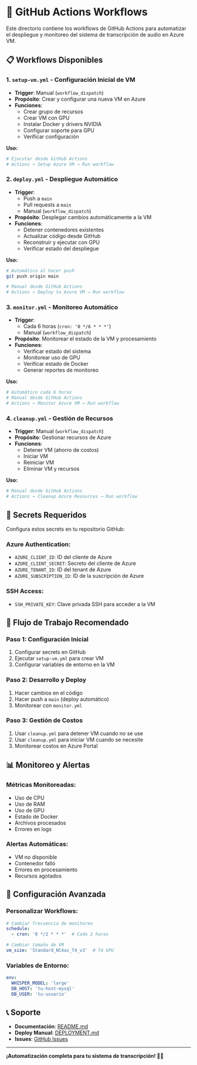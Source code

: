 # 🚀 GitHub Actions Workflows

Este directorio contiene los workflows de GitHub Actions para automatizar el despliegue y monitoreo del sistema de transcripción de audio en Azure VM.

## 📋 **Workflows Disponibles**

### **1. `setup-vm.yml` - Configuración Inicial de VM**
- **Trigger**: Manual (`workflow_dispatch`)
- **Propósito**: Crear y configurar una nueva VM en Azure
- **Funciones**:
  - Crear grupo de recursos
  - Crear VM con GPU
  - Instalar Docker y drivers NVIDIA
  - Configurar soporte para GPU
  - Verificar configuración

**Uso:**
```bash
# Ejecutar desde GitHub Actions
# Actions → Setup Azure VM → Run workflow
```

### **2. `deploy.yml` - Despliegue Automático**
- **Trigger**: 
  - Push a `main`
  - Pull requests a `main`
  - Manual (`workflow_dispatch`)
- **Propósito**: Desplegar cambios automáticamente a la VM
- **Funciones**:
  - Detener contenedores existentes
  - Actualizar código desde GitHub
  - Reconstruir y ejecutar con GPU
  - Verificar estado del despliegue

**Uso:**
```bash
# Automático al hacer push
git push origin main

# Manual desde GitHub Actions
# Actions → Deploy to Azure VM → Run workflow
```

### **3. `monitor.yml` - Monitoreo Automático**
- **Trigger**: 
  - Cada 6 horas (`cron: '0 */6 * * *'`)
  - Manual (`workflow_dispatch`)
- **Propósito**: Monitorear el estado de la VM y procesamiento
- **Funciones**:
  - Verificar estado del sistema
  - Monitorear uso de GPU
  - Verificar estado de Docker
  - Generar reportes de monitoreo

**Uso:**
```bash
# Automático cada 6 horas
# Manual desde GitHub Actions
# Actions → Monitor Azure VM → Run workflow
```

### **4. `cleanup.yml` - Gestión de Recursos**
- **Trigger**: Manual (`workflow_dispatch`)
- **Propósito**: Gestionar recursos de Azure
- **Funciones**:
  - Detener VM (ahorro de costos)
  - Iniciar VM
  - Reiniciar VM
  - Eliminar VM y recursos

**Uso:**
```bash
# Manual desde GitHub Actions
# Actions → Cleanup Azure Resources → Run workflow
```

## 🔐 **Secrets Requeridos**

Configura estos secrets en tu repositorio GitHub:

### **Azure Authentication:**
- `AZURE_CLIENT_ID`: ID del cliente de Azure
- `AZURE_CLIENT_SECRET`: Secreto del cliente de Azure
- `AZURE_TENANT_ID`: ID del tenant de Azure
- `AZURE_SUBSCRIPTION_ID`: ID de la suscripción de Azure

### **SSH Access:**
- `SSH_PRIVATE_KEY`: Clave privada SSH para acceder a la VM

## 🚀 **Flujo de Trabajo Recomendado**

### **Paso 1: Configuración Inicial**
1. Configurar secrets en GitHub
2. Ejecutar `setup-vm.yml` para crear VM
3. Configurar variables de entorno en la VM

### **Paso 2: Desarrollo y Deploy**
1. Hacer cambios en el código
2. Hacer push a `main` (deploy automático)
3. Monitorear con `monitor.yml`

### **Paso 3: Gestión de Costos**
1. Usar `cleanup.yml` para detener VM cuando no se use
2. Usar `cleanup.yml` para iniciar VM cuando se necesite
3. Monitorear costos en Azure Portal

## 📊 **Monitoreo y Alertas**

### **Métricas Monitoreadas:**
- Uso de CPU
- Uso de RAM
- Uso de GPU
- Estado de Docker
- Archivos procesados
- Errores en logs

### **Alertas Automáticas:**
- VM no disponible
- Contenedor falló
- Errores en procesamiento
- Recursos agotados

## 🔧 **Configuración Avanzada**

### **Personalizar Workflows:**
```yaml
# Cambiar frecuencia de monitoreo
schedule:
  - cron: '0 */2 * * *'  # Cada 2 horas

# Cambiar tamaño de VM
vm_size: 'Standard_NC4as_T4_v3'  # T4 GPU
```

### **Variables de Entorno:**
```yaml
env:
  WHISPER_MODEL: 'large'
  DB_HOST: 'tu-host-mysql'
  DB_USER: 'tu-usuario'
```

## 📞 **Soporte**

- **Documentación**: [README.md](../README.md)
- **Deploy Manual**: [DEPLOYMENT.md](../DEPLOYMENT.md)
- **Issues**: [GitHub Issues](https://github.com/TVC-mx/python-audio-to-text/issues)

---

**¡Automatización completa para tu sistema de transcripción! 🎵🤖**
